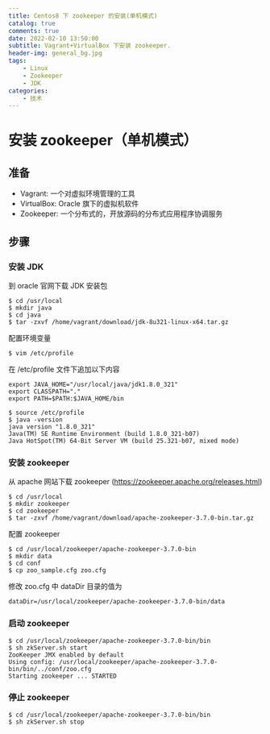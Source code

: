 ```yaml
---
title: Centos8 下 zookeeper 的安装(单机模式)
catalog: true
comments: true
date: 2022-02-10 13:50:00
subtitle: Vagrant+VirtualBox 下安装 zookeeper.
header-img: general_bg.jpg
tags:
    - Linux
    - Zookeeper
    - JDK
categories:
    - 技术
---
```


# 安装 zookeeper（单机模式）

## 准备

- Vagrant: 一个对虚拟环境管理的工具
- VirtualBox: Oracle 旗下的虚拟机软件
- Zookeeper: 一个分布式的，开放源码的分布式应用程序协调服务

## 步骤

### 安装 JDK

到 oracle 官网下载 JDK 安装包

```shell
$ cd /usr/local
$ mkdir java
$ cd java
$ tar -zxvf /home/vagrant/download/jdk-8u321-linux-x64.tar.gz
```

配置环境变量
```shell
$ vim /etc/profile
```

在 /etc/profile 文件下追加以下内容
```
export JAVA_HOME="/usr/local/java/jdk1.8.0_321"
export CLASSPATH="."
export PATH=$PATH:$JAVA_HOME/bin
```

```shell
$ source /etc/profile
$ java -version
java version "1.8.0_321"
Java(TM) SE Runtime Environment (build 1.8.0_321-b07)
Java HotSpot(TM) 64-Bit Server VM (build 25.321-b07, mixed mode)
```
### 安装 zookeeper

从 apache 网站下载 zookeeper (https://zookeeper.apache.org/releases.html)

```shell
$ cd /usr/local
$ mkdir zookeeper
$ cd zookeeper
$ tar -zxvf /home/vagrant/download/apache-zookeeper-3.7.0-bin.tar.gz
```

配置 zookeeper

```shell
$ cd /usr/local/zookeeper/apache-zookeeper-3.7.0-bin
$ mkdir data
$ cd conf
$ cp zoo_sample.cfg zoo.cfg
```

修改 zoo.cfg 中 dataDir 目录的值为

```code
dataDir=/usr/local/zookeeper/apache-zookeeper-3.7.0-bin/data
```

### 启动 zookeeper

```shell
$ cd /usr/local/zookeeper/apache-zookeeper-3.7.0-bin/bin
$ sh zkServer.sh start
ZooKeeper JMX enabled by default
Using config: /usr/local/zookeeper/apache-zookeeper-3.7.0-bin/bin/../conf/zoo.cfg
Starting zookeeper ... STARTED
```

### 停止 zookeeper 

```shell
$ cd /usr/local/zookeeper/apache-zookeeper-3.7.0-bin/bin
$ sh zkServer.sh stop
```



